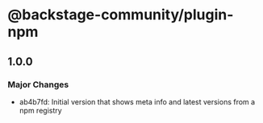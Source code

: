 # @backstage-community/plugin-npm

## 1.0.0

### Major Changes

- ab4b7fd: Initial version that shows meta info and latest versions from a npm registry
